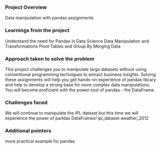 ### Project Overview

 Data manipulation with pandas assignments



### Learnings from the project

 Understand the need for Pandas in Data Science
Data Manipulation and Transformations
Pivot Tables and Group By
Merging Data



### Approach taken to solve the problem

 This project challenges you to manipulate large datasets without using conventional programming techniques to extract business insights. Solving these assignments will help you get hands-on experience of pandas library and help to develop a strong base for more complex data manipulations. You will become proficient with the power-tool of pandas - the DataFrame.




### Challenges faced

 We will continue to manipulate the IPL dataset but this time we will experience the power of pandas DataFrames!
ipl_dataset
weather_2012



### Additional pointers

 more practical example for pandas  


